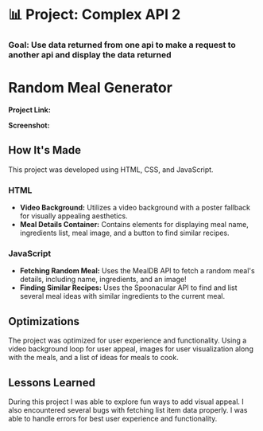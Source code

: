# 📊 Project: Complex API 2

### Goal: Use data returned from one api to make a request to another api and display the data returned

# Random Meal Generator

**Project Link:** 

**Screenshot:** 

## How It's Made

This project was developed using HTML, CSS, and JavaScript. 

### HTML
- **Video Background:** Utilizes a video background with a poster fallback for visually appealing aesthetics.
- **Meal Details Container:** Contains elements for displaying meal name, ingredients list, meal image, and a button to find similar recipes.

### JavaScript
- **Fetching Random Meal:** Uses the MealDB API to fetch a random meal's details, including name, ingredients, and an image!
- **Finding Similar Recipes:** Uses the Spoonacular API to find and list several meal ideas with similar ingredients to the current meal. 

## Optimizations

The project was optimized for user experience and functionality. Using a video background loop for user appeal, images for user visualization along with the meals, and a list of ideas for meals to cook.

## Lessons Learned

During this project I was able to explore fun ways to add visual appeal. I also encountered several bugs with fetching list item data properly. I was able to handle errors for best user experience and functionality.
